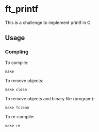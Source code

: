 # ft_printf

This is a challenge to implement printf in C.

## Usage
### Compling
To compile:

  `make`

To remove objects:

  `make clean`

To remove objects and binary file (program):

  `make fclean`

To re-compile:

  `make re`
